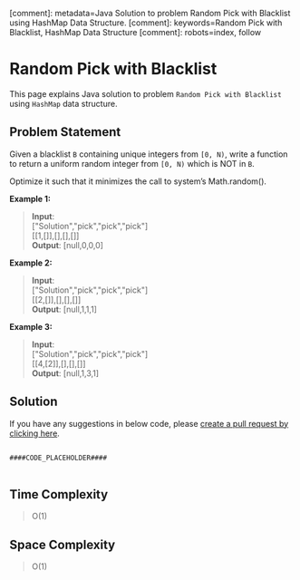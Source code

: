 [comment]: metadata=Java Solution to problem Random Pick with Blacklist using HashMap Data Structure.
[comment]: keywords=Random Pick with Blacklist, HashMap Data Structure
[comment]: robots=index, follow


<h1>Random Pick with Blacklist</h1>
<p>
This page explains Java solution to problem <code class="inline">Random Pick with Blacklist</code> using <code class="inline">HashMap</code> data structure.
</p>


<h2 class="heading">Problem Statement</h2>
<p>
Given a blacklist <code class="inline">B</code> containing unique integers from <code class="inline">[0, N)</code>, write a function to return a uniform random integer from <code class="inline">[0, N)</code> which is NOT in <code class="inline">B</code>.
</p>
<p>
Optimize it such that it minimizes the call to system’s Math.random().
</p>

<b>Example 1:</b>
<blockquote>
<p>
<b>Input</b>: <br />
["Solution","pick","pick","pick"]<br/>
[[1,[]],[],[],[]] <br />
<b>Output</b>: [null,0,0,0]<br/>
</p>
</blockquote>

<b>Example 2:</b>
<blockquote>
<p>
<b>Input</b>: <br/>
["Solution","pick","pick","pick"]<br />
[[2,[]],[],[],[]]<br />
<b>Output</b>: [null,1,1,1]<br/>
</p>
</blockquote>

<b>Example 3:</b>
<blockquote>
<p>
<b>Input</b>: <br/>
["Solution","pick","pick","pick"]<br />
[[4,[2]],[],[],[]]<br />
<b>Output</b>: [null,1,3,1]<br/>
</p>
</blockquote>

<h2 class="heading">Solution</h2>
If you have any suggestions in below code, please <a href="####LINK_PLACEHOLDER####" target="_blank" rel="noopener noreferrer" class="absolute">create a pull request by clicking here</a>.
<pre>
<code class="language-java">
####CODE_PLACEHOLDER####
</code>
</pre>


<h2 class="heading">Time Complexity</h2>
<blockquote>
<p>O(1)</p>
</blockquote>


<h2 class="heading">Space Complexity</h2>
<blockquote>
<p>O(1)</p>
</blockquote>